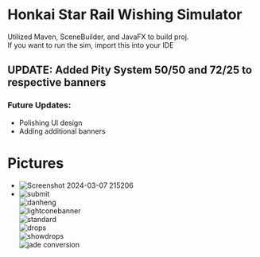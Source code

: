 # Honkai Star Rail Wishing Simulator
Utilized Maven, SceneBuilder, and JavaFX to build proj.  
If you want to run the sim, import this into your IDE 

## UPDATE: Added Pity System 50/50 and 72/25 to respective banners

### Future Updates:
- Polishing UI design
- Adding additional banners

# Pictures 
- ![Screenshot 2024-03-07 215206](https://github.com/darrencodes0/HSR-Wishing-Simulator/assets/126924973/1522ff32-6150-48f7-b138-9b0bad6628ed)  
- ![submit](https://github.com/darrencodes0/HSR-Wishing-Simulator/assets/126924973/99ab2419-f610-4fd1-9bc2-31a1f712e2cf)  
![danheng](https://github.com/darrencodes0/HSR-Wishing-Simulator/assets/126924973/de814501-4868-407f-b00e-59af759e59c5)  
![lightconebanner](https://github.com/darrencodes0/HSR-Wishing-Simulator/assets/126924973/b84de7e8-fcbd-4d69-bc52-f73c48086d76)  
![standard](https://github.com/darrencodes0/HSR-Wishing-Simulator/assets/126924973/da6fd3b3-504e-49fa-825e-a0485e014742)  
![drops](https://github.com/darrencodes0/HSR-Wishing-Simulator/assets/126924973/e9378b20-7e2e-482e-be52-b040dffd33cc)  
![showdrops](https://github.com/darrencodes0/HSR-Wishing-Simulator/assets/126924973/a22310d9-684d-47ee-b6c9-1be52522b6ee)  
![jade conversion](https://github.com/darrencodes0/HSR-Wishing-Simulator/assets/126924973/2c543a58-33ad-41c8-9422-83aa9bb494ef)  
